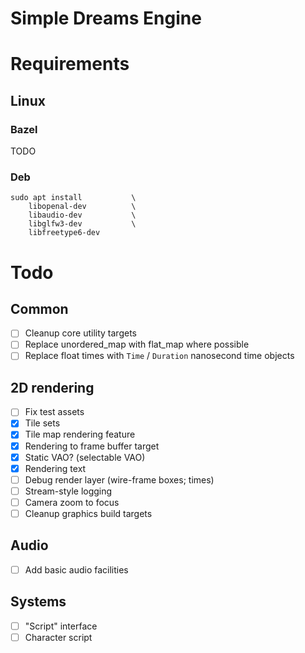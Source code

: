
# Simple Dreams Engine

# Requirements

## Linux

### Bazel

TODO

### Deb

```
sudo apt install           \
    libopenal-dev          \
    libaudio-dev           \
    libglfw3-dev           \
    libfreetype6-dev
```

# Todo

## Common
- [ ] Cleanup core utility targets
- [ ] Replace unordered_map with flat_map where possible
- [ ] Replace float times with `Time` / `Duration` nanosecond time objects

## 2D rendering

- [ ] Fix test assets
- [x] Tile sets
- [x] Tile map rendering feature
- [x] Rendering to frame buffer target
- [x] Static VAO? (selectable VAO)
- [x] Rendering text
- [ ] Debug render layer (wire-frame boxes; times)
- [ ] Stream-style logging
- [ ] Camera zoom to focus
- [ ] Cleanup graphics build targets

## Audio
- [ ] Add basic audio facilities

## Systems

- [ ] "Script" interface
- [ ] Character script
